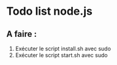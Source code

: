 # Todo list node.js

## A faire :

1. Exécuter le script install.sh avec sudo
2. Exécuter le script start.sh avec sudo